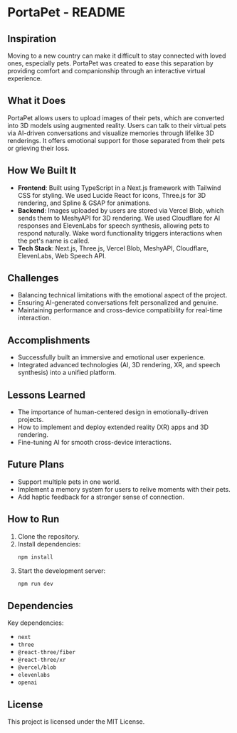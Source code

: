 
# PortaPet - README

## Inspiration
Moving to a new country can make it difficult to stay connected with loved ones, especially pets. PortaPet was created to ease this separation by providing comfort and companionship through an interactive virtual experience.

## What it Does
PortaPet allows users to upload images of their pets, which are converted into 3D models using augmented reality. Users can talk to their virtual pets via AI-driven conversations and visualize memories through lifelike 3D renderings. It offers emotional support for those separated from their pets or grieving their loss.

## How We Built It
- **Frontend**: Built using TypeScript in a Next.js framework with Tailwind CSS for styling. We used Lucide React for icons, Three.js for 3D rendering, and Spline & GSAP for animations.
- **Backend**: Images uploaded by users are stored via Vercel Blob, which sends them to MeshyAPI for 3D rendering. We used Cloudflare for AI responses and ElevenLabs for speech synthesis, allowing pets to respond naturally. Wake word functionality triggers interactions when the pet's name is called.
- **Tech Stack**: Next.js, Three.js, Vercel Blob, MeshyAPI, Cloudflare, ElevenLabs, Web Speech API.

## Challenges
- Balancing technical limitations with the emotional aspect of the project.
- Ensuring AI-generated conversations felt personalized and genuine.
- Maintaining performance and cross-device compatibility for real-time interaction.

## Accomplishments
- Successfully built an immersive and emotional user experience.
- Integrated advanced technologies (AI, 3D rendering, XR, and speech synthesis) into a unified platform.

## Lessons Learned
- The importance of human-centered design in emotionally-driven projects.
- How to implement and deploy extended reality (XR) apps and 3D rendering.
- Fine-tuning AI for smooth cross-device interactions.

## Future Plans
- Support multiple pets in one world.
- Implement a memory system for users to relive moments with their pets.
- Add haptic feedback for a stronger sense of connection.

## How to Run
1. Clone the repository.
2. Install dependencies:
   ```bash
   npm install
   ```
3. Start the development server:
   ```bash
   npm run dev
   ```

## Dependencies
Key dependencies:
- `next`
- `three`
- `@react-three/fiber`
- `@react-three/xr`
- `@vercel/blob`
- `elevenlabs`
- `openai`

## License
This project is licensed under the MIT License.

